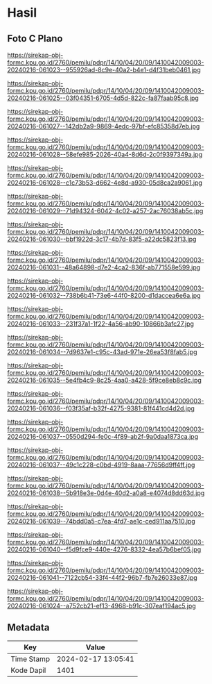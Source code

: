 # Hasil

## Foto C Plano

https://sirekap-obj-formc.kpu.go.id/2760/pemilu/pdpr/14/10/04/20/09/1410042009003-20240216-061023--955926ad-8c9e-40a2-b4e1-d4f31beb0461.jpg

https://sirekap-obj-formc.kpu.go.id/2760/pemilu/pdpr/14/10/04/20/09/1410042009003-20240216-061025--03f04351-6705-4d5d-822c-fa87faab95c8.jpg

https://sirekap-obj-formc.kpu.go.id/2760/pemilu/pdpr/14/10/04/20/09/1410042009003-20240216-061027--142db2a9-9869-4edc-97bf-efc85358d7eb.jpg

https://sirekap-obj-formc.kpu.go.id/2760/pemilu/pdpr/14/10/04/20/09/1410042009003-20240216-061028--58efe985-2026-40a4-8d6d-2c0f9397349a.jpg

https://sirekap-obj-formc.kpu.go.id/2760/pemilu/pdpr/14/10/04/20/09/1410042009003-20240216-061028--c1c73b53-d662-4e8d-a930-05d8ca2a9061.jpg

https://sirekap-obj-formc.kpu.go.id/2760/pemilu/pdpr/14/10/04/20/09/1410042009003-20240216-061029--71d94324-6042-4c02-a257-2ac76038ab5c.jpg

https://sirekap-obj-formc.kpu.go.id/2760/pemilu/pdpr/14/10/04/20/09/1410042009003-20240216-061030--bbf1922d-3c17-4b7d-83f5-a22dc5823f13.jpg

https://sirekap-obj-formc.kpu.go.id/2760/pemilu/pdpr/14/10/04/20/09/1410042009003-20240216-061031--48a64898-d7e2-4ca2-836f-ab771558e599.jpg

https://sirekap-obj-formc.kpu.go.id/2760/pemilu/pdpr/14/10/04/20/09/1410042009003-20240216-061032--738b6b41-73e6-44f0-8200-d1daccea6e6a.jpg

https://sirekap-obj-formc.kpu.go.id/2760/pemilu/pdpr/14/10/04/20/09/1410042009003-20240216-061033--231f37a1-1f22-4a56-ab90-10866b3afc27.jpg

https://sirekap-obj-formc.kpu.go.id/2760/pemilu/pdpr/14/10/04/20/09/1410042009003-20240216-061034--7d9637e1-c95c-43ad-971e-26ea53f8fab5.jpg

https://sirekap-obj-formc.kpu.go.id/2760/pemilu/pdpr/14/10/04/20/09/1410042009003-20240216-061035--5e4fb4c9-8c25-4aa0-a428-5f9ce8eb8c9c.jpg

https://sirekap-obj-formc.kpu.go.id/2760/pemilu/pdpr/14/10/04/20/09/1410042009003-20240216-061036--f03f35af-b32f-4275-9381-81f441cd4d2d.jpg

https://sirekap-obj-formc.kpu.go.id/2760/pemilu/pdpr/14/10/04/20/09/1410042009003-20240216-061037--0550d294-fe0c-4f89-ab2f-9a0daa1873ca.jpg

https://sirekap-obj-formc.kpu.go.id/2760/pemilu/pdpr/14/10/04/20/09/1410042009003-20240216-061037--49c1c228-c0bd-4919-8aaa-77656d9ff4ff.jpg

https://sirekap-obj-formc.kpu.go.id/2760/pemilu/pdpr/14/10/04/20/09/1410042009003-20240216-061038--5b918e3e-0d4e-40d2-a0a8-e4074d8dd63d.jpg

https://sirekap-obj-formc.kpu.go.id/2760/pemilu/pdpr/14/10/04/20/09/1410042009003-20240216-061039--74bdd0a5-c7ea-4fd7-ae1c-ced911aa7510.jpg

https://sirekap-obj-formc.kpu.go.id/2760/pemilu/pdpr/14/10/04/20/09/1410042009003-20240216-061040--f5d9fce9-440e-4276-8332-4ea57b6bef05.jpg

https://sirekap-obj-formc.kpu.go.id/2760/pemilu/pdpr/14/10/04/20/09/1410042009003-20240216-061041--7122cb54-33f4-44f2-96b7-fb7e26033e87.jpg

https://sirekap-obj-formc.kpu.go.id/2760/pemilu/pdpr/14/10/04/20/09/1410042009003-20240216-061024--a752cb21-ef13-4968-b91c-307eaf194ac5.jpg


## Metadata

| Key        | Value               |
| ---------- | ------------------- |
| Time Stamp | 2024-02-17 13:05:41 |
| Kode Dapil | 1401                |



